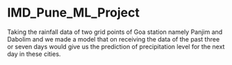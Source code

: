 # IMD_Pune_ML_Project
Taking the rainfall data of two grid points of Goa station namely Panjim and Dabolim and we made a model that on receiving the data of the past three or seven days would give us the prediction of precipitation level for the next day in these cities.
